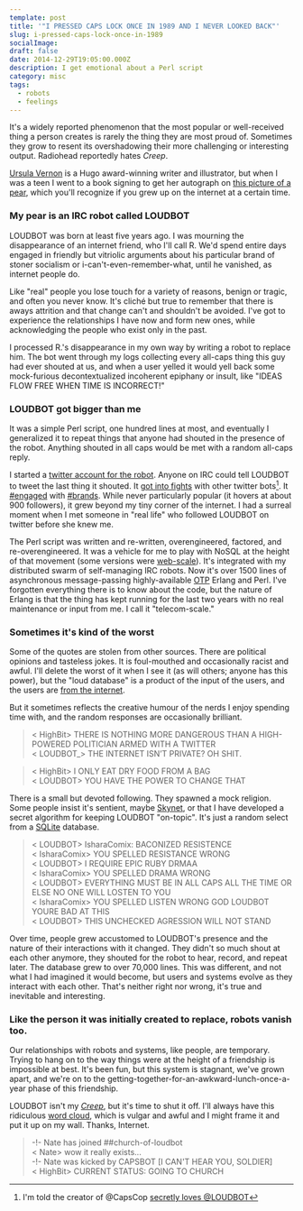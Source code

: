 ```yaml
---
template: post
title: '"I PRESSED CAPS LOCK ONCE IN 1989 AND I NEVER LOOKED BACK"'
slug: i-pressed-caps-lock-once-in-1989
socialImage: 
draft: false
date: 2014-12-29T19:05:00.000Z
description: I get emotional about a Perl script
category: misc
tags:
  - robots
  - feelings
---
```

It's a widely reported phenomenon that the most popular or well-received thing a person creates is rarely the thing they are most proud of. Sometimes they grow to resent its overshadowing their more challenging or interesting output. Radiohead reportedly hates *Creep*.

[Ursula Vernon](http://www.ursulavernon.com/) is a Hugo award-winning writer and illustrator, but when I was a teen I went to a book signing to get her autograph on [this picture of a pear](http://ursulav.deviantart.com/art/The-Biting-Pear-of-Salamanca-29677500), which you'll recognize if you grew up on the internet at a certain time.

### My pear is an IRC robot called LOUDBOT

LOUDBOT was born at least five years ago. I was mourning the disappearance of an internet friend, who I'll call R. We'd spend entire days engaged in friendly but vitriolic arguments about his particular brand of stoner socialism or i-can't-even-remember-what, until he vanished, as internet people do.

Like "real" people you lose touch for a variety of reasons, benign or tragic, and often you never know. It's cliché but true to remember that there is aways attrition and that change can't and shouldn't be avoided. I've got to experience the relationships I have now and form new ones, while acknowledging the people who exist only in the past.

I processed R.'s disappearance in my own way by writing a robot to replace him. The bot went through my logs collecting every all-caps thing this guy had ever shouted at us, and when a user yelled it would yell back some mock-furious decontextualized incoherent epiphany or insult, like "IDEAS FLOW FREE WHEN TIME IS INCORRECT!"

### LOUDBOT got bigger than me

It was a simple Perl script, one hundred lines at most, and eventually I generalized it to repeat things that anyone had shouted in the presence of the robot. Anything shouted in all caps would be met with a random all-caps reply.

I started a [twitter account for the robot](https://twitter.com/LOUDBOT). Anyone on IRC could tell LOUDBOT to tweet the last thing it shouted. It [got into fights](/media/loudbot_capscop.png) with other twitter bots[^1]. It [#engaged](/media/loudbot_intel.png) with [#brands](/media/loudbot_twc.png). While never particularly popular (it hovers at about 900 followers), it grew beyond my tiny corner of the internet. I had a surreal moment when I met someone in "real life" who followed LOUDBOT on twitter before she knew me.

The Perl script was written and re-written, overengineered, factored, and re-overengineered. It was a vehicle for me to play with NoSQL at the height of that movement (some versions were [web-scale](https://www.youtube.com/watch?v=b2F-DItXtZs)). It's integrated with my distributed swarm of self-managing IRC robots. Now it's over 1500 lines of asynchronous message-passing highly-available [OTP](http://www.erlang.org/doc/design_principles/users_guide.html) Erlang and Perl. I've forgotten everything there is to know about the code, but the nature of Erlang is that the thing has kept running for the last two years with no real maintenance or input from me. I call it "telecom-scale."

### Sometimes it's kind of the worst

Some of the quotes are stolen from other sources. There are political opinions and tasteless jokes. It is foul-mouthed and occasionally racist and awful. I'll delete the worst of it when I see it (as will others; anyone has this power), but the "loud database" is a product of the input of the users, and the users are [from the internet](http://www.penny-arcade.com/comic/2004/03/19).

But it sometimes reflects the creative humour of the nerds I enjoy spending time with, and the random responses are occasionally brilliant.

> < HighBit> THERE IS NOTHING MORE DANGEROUS THAN A HIGH-POWERED POLITICIAN ARMED WITH A TWITTER  
> < LOUDBOT_> THE INTERNET ISN’T PRIVATE? OH SHIT.  
  
> < HighBit> I ONLY EAT DRY FOOD FROM A BAG  
> < LOUDBOT> YOU HAVE THE POWER TO CHANGE THAT  

There is a small but devoted following. They spawned a mock religion. Some people insist it's sentient, maybe [Skynet](http://en.wikipedia.org/wiki/Skynet_%28Terminator%29), or that I have developed a secret algorithm for keeping LOUDBOT "on-topic". It's just a random select from a [SQLite](http://www.sqlite.org/) database.

> < LOUDBOT> IsharaComix: BACONIZED RESISTENCE  
> < IsharaComix> YOU SPELLED RESISTANCE WRONG  
> < LOUDBOT> I REQUIRE EPIC RUBY DRMAA  
> < IsharaComix> YOU SPELLED DRAMA WRONG  
> < LOUDBOT> EVERYTHING MUST BE IN ALL CAPS ALL THE TIME OR ELSE NO ONE WILL LOSTEN TO YOU  
> < IsharaComix> YOU SPELLED LISTEN WRONG GOD LOUDBOT YOURE BAD AT THIS  
> < LOUDBOT> THIS UNCHECKED AGRESSION WILL NOT STAND  

Over time, people grew accustomed to LOUDBOT's presence and the nature of their interactions with it changed. They didn't so much shout at each other anymore, they shouted for the robot to hear, record, and repeat later. The database grew to over 70,000 lines. This was different, and not what I had imagined it would become, but users and systems evolve as they interact with each other. That's neither right nor wrong, it's true and inevitable and interesting.

### Like the person it was initially created to replace, robots vanish too.

Our relationships with robots and systems, like people, are temporary. Trying to hang on to the way things were at the height of a friendship is impossible at best. It's been fun, but this system is stagnant, we've grown apart, and we're on to the getting-together-for-an-awkward-lunch-once-a-year phase of this friendship.

LOUDBOT isn't my [*Creep*](http://en.wikipedia.org/wiki/Creep_%28Radiohead_song%29), but it's time to shut it off. I'll always have this ridiculous [word cloud](/media/loudbot_wordcloud.png), which is vulgar and awful and I might frame it and put it up on my wall. Thanks, Internet.

> -!- Nate has joined ##church-of-loudbot  
>  < Nate> wow it really exists...  
> -!- Nate was kicked by CAPSBOT [I CAN'T HEAR YOU, SOLDIER]  
>  < HighBit> CURRENT STATUS: GOING TO CHURCH  

[^1]: I'm told the creator of @CapsCop [secretly loves @LOUDBOT](http://twitter.com/natefanaro/status/7789580746)
